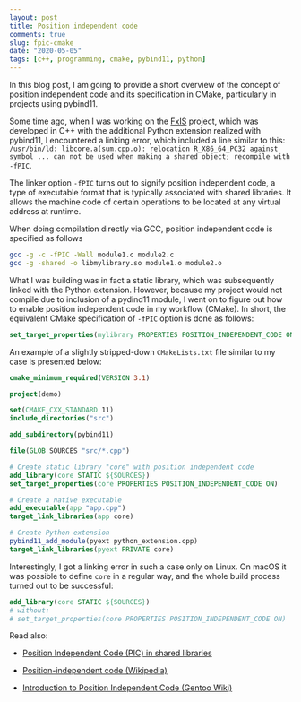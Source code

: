 ```yaml
---
layout: post
title: Position independent code
comments: true
slug: fpic-cmake
date: "2020-05-05"
tags: [c++, programming, cmake, pybind11, python]
---
```


In this blog post, I am going to provide a short overview of the concept of position independent code and its specification in CMake, particularly in projects using pybind11.

Some time ago, when I was working on the [FxIS](https://github.com/semeniuta/FxIS) project, which was developed in C++ with the additional Python extension realized with pybind11, I encountered a linking error, which included a line similar to this: `/usr/bin/ld: libcore.a(sum.cpp.o): relocation R_X86_64_PC32 against symbol ... can not be used when making a shared object; recompile with -fPIC`. 

The linker option `-fPIC` turns out to signify position independent code, a type of executable format that is typically associated with shared libraries. It allows the machine code of certain operations to be located at any virtual address at runtime.

When doing compilation directly via GCC, position independent code is specified as follows

```bash
gcc -g -c -fPIC -Wall module1.c module2.c
gcc -g -shared -o libmylibrary.so module1.o module2.o
```

What I was building was in fact a static library, which was subsequently linked with the Python extension. However, because my project would not compile due to inclusion of a pydind11 module, I went on to figure out how to enable position independent code in my workflow (CMake). In short, the equivalent CMake specification of `-fPIC` option is done as follows:

```cmake
set_target_properties(mylibrary PROPERTIES POSITION_INDEPENDENT_CODE ON)
```

An example of a slightly stripped-down `CMakeLists.txt` file similar to my case is presented below:

```cmake
cmake_minimum_required(VERSION 3.1)

project(demo)

set(CMAKE_CXX_STANDARD 11)
include_directories("src")

add_subdirectory(pybind11)

file(GLOB SOURCES "src/*.cpp")

# Create static library "core" with position independent code
add_library(core STATIC ${SOURCES})
set_target_properties(core PROPERTIES POSITION_INDEPENDENT_CODE ON)

# Create a native executable
add_executable(app "app.cpp")
target_link_libraries(app core)

# Create Python extension
pybind11_add_module(pyext python_extension.cpp)
target_link_libraries(pyext PRIVATE core)
```

Interestingly, I got a linking error in such a case only on Linux. On macOS it was possible to define `core` in a regular way, and the whole build process turned out to be successful:

```cmake
add_library(core STATIC ${SOURCES})
# without:
# set_target_properties(core PROPERTIES POSITION_INDEPENDENT_CODE ON)
```

Read also:

 * [Position Independent Code (PIC) in shared libraries](https://eli.thegreenplace.net/2011/11/03/position-independent-code-pic-in-shared-libraries/)

 * [Position-independent code (Wikipedia)](https://en.wikipedia.org/wiki/Position-independent_code)

 * [Introduction to Position Independent Code (Gentoo Wiki)](https://wiki.gentoo.org/wiki/Hardened/Introduction_to_Position_Independent_Code)

